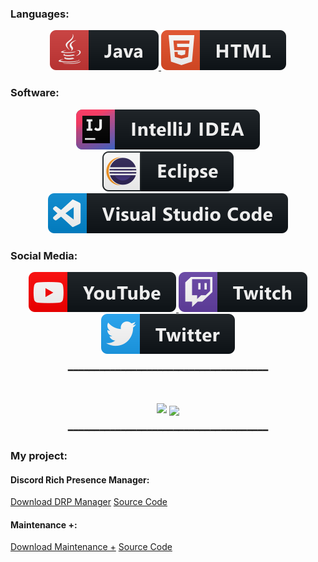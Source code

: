 <p align="center">
    <p>
        <h3>Languages:</h3>
        <p align="center">
            <a href="#">
                <img src="https://github.com/MikeCodesDotNET/ColoredBadges/blob/master/svg/dev/languages/java.svg" alt="Java badge" style="vertical-align:top margin:6px 4px">
            </a> 
            <a href="#">
                <img src="https://github.com/MikeCodesDotNET/ColoredBadges/blob/master/svg/dev/languages/html.svg" alt="html badge" style="vertical-align:top margin:6px 4px;">
            </a>
        </p>
    </p>
    <p>
        <h3>Software:</h3>
        <p align="center">
            <a href="https://www.jetbrains.com/fr-fr/idea/download/">
                <img src="https://github.com/MikeCodesDotNET/ColoredBadges/blob/master/svg/dev/tools/jetbrains_intellij.svg" alt="IntelliJ badge" style="vertical-align:top margin:6px 4px">
            </a>
            <a href="eclipse.org/downloads/">
                <img src="https://github.com/MikeCodesDotNET/ColoredBadges/blob/master/svg/dev/tools/eclipse.svg" alt="Eclipse badge" style="vertical-align:top margin:6px 4px">
            </a>
            <a href="https://code.visualstudio.com/download/">
                <img src="https://github.com/MikeCodesDotNET/ColoredBadges/blob/master/svg/dev/tools/visualstudio_code.svg" alt="VSC badge" style="vertical-align:top margin:6px 4px">
            </a>
        </p>
    </p>
    <p>
        <h3>Social Media:</h3>
        <p align="center">
            <a href="https://www.youtube.com/channel/UCXJ-QiIIAO3RHBNT4r7WA4A">
                <img src="https://github.com/MikeCodesDotNET/ColoredBadges/blob/master/svg/streaming/youtube.svg" alt="YT badge" style="vertical-align:top margin:6px 4px;">
            </a>
            <a href="https://twitch.tv/EndwizJoestar">
                <img src="https://github.com/MikeCodesDotNET/ColoredBadges/blob/master/svg/streaming/twitch.svg" alt="Twitch badge" style="vertical-align:top margin:6px 4px;">
            </a>
            <a href="https://twitter.com/EndwizJoestar">
                <img src="https://github.com/MikeCodesDotNET/ColoredBadges/blob/master/svg/social/twitter.svg" alt="Twitter badge" style="vertical-align:top margin:6px 4px;">
            </a>
        </p>
    </p>
</p>
<p>
    <p align="center">━━━━━━━━━━━━━━━━━━━━━━━━━━━━━━━━━━━━━━</p>
    <br>
    <p align="center">
        <img src="https://github-readme-stats.vercel.app/api?username=Endwiz&show_icons=true&theme=material-palenight&?count_private=false&include_all_commits=false">
        <img align="center" src="https://github-readme-stats.vercel.app/api/top-langs/username=Endwiz&title_color=ffffff&text_color=c9cacc&icon_color=2bbc8a&bg_color=1d1f21">
    </p>
    <p align="center">━━━━━━━━━━━━━━━━━━━━━━━━━━━━━━━━━━━━━━</p>
</p>
<p>
    <h3>My project:</h3>
    <p>
        <h4>
            Discord Rich Presence Manager:
        </h4>
        <a href="https://raw.githubusercontent.com/Endwiz/Discord-Rich-Presence-Manager/master/build/libs/Discord-RP-Manager.jar">Download DRP Manager</a>
        <a href="https://github.com/Endwiz/Discord-Rich-Presence-Manager">Source Code</a>
    </p>
    <p>
        <h4>
            Maintenance +:
        </h4>
        <a href="https://www.spigotmc.org/resources/1-8-1-12-2-maintenance.76186/download?version=319070&__cf_chl_jschl_tk__=d91c237f1ac426b7bdb34a601c2293f17e6d6efb-1603127665-0-AU8JtgGSYOvO2zjJpvWFsIOnpBYCvi0dNEbQD2-26L2bMPR57oFHaqF0IHkj8tyjfFbV7Xlq_YOqBfwCHYL5gfMrjIMOEHiRVZD3-oGrR0_AkUvVfDO2fQ8VFG6N53fJGUFd5188zRMJavH4TmUUOukco9-9wFKR5kBFrGZPVEOnhqTbLm2FdbToOTq3BPzsGyyuBT1uJu6K_DKr6FSbyxpZsOvGG4AXlrgD5Tuni7_7AfDKdozGaSI85oSVIYe1berWoO0a7KVGCafNdDOvVOzn4rU10Sdy7XythTaVQZvZ1OsChNQUaKZCvW064GaZ7-Ys32ILlK2NDUYMtbGUSaW4vHJFw9kutl3RfmvrwFdV">Download Maintenance +</a>
        <a href="https://github.com/Endwiz/Maintenance-Plus">Source Code</a>
    </p>
</p>

